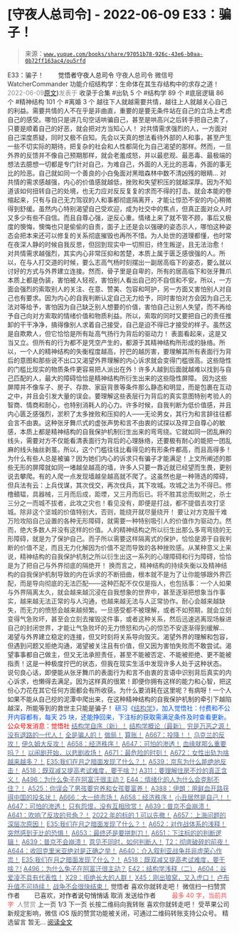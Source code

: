 # [守夜人总司令] - 2022-06-09 E33：骗子！

> 来源：[`www.yuque.com/books/share/97051b78-926c-43e6-b0aa-0b72ff163ac4/ou5rfd`](https://www.yuque.com/books/share/97051b78-926c-43e6-b0aa-0b72ff163ac4/ou5rfd)

<ne-p id="520f42f3293818f927861ebbd5b15da4_p_0" data-lake-id="520f42f3293818f927861ebbd5b15da4_p_0"><ne-text id="u8fca2149" style="color: rgb(51, 51, 51);">E33：骗子！</ne-text></ne-p> <ne-p id="930dfbde50cfceb2bd09a8584a8d1e15" data-lake-id="930dfbde50cfceb2bd09a8584a8d1e15"><ne-text id="u7e39fc0c" ne-fontsize="12" style="color: rgb(255, 255, 255);">原创</ne-text><ne-text id="u0006a87c" ne-fontsize="14">觉悟者</ne-text><ne-text id="uaec5368f" ne-fontsize="14">守夜人总司令</ne-text></ne-p> <ne-p id="a98097d066bf51d8d4833ea9be34314c" data-lake-id="a98097d066bf51d8d4833ea9be34314c"><ne-text id="u2cfad60c" ne-fontsize="14" ne-bold="true" style="color: rgb(51, 51, 51);">守夜人总司令</ne-text></ne-p> <ne-p id="95fcd736a69e0c029d949bb4d369ead5" data-lake-id="95fcd736a69e0c029d949bb4d369ead5"><ne-text id="u4717a4a0" ne-fontsize="14" style="color: rgb(51, 51, 51);">微信号</ne-text><ne-text id="uae31d191" ne-fontsize="14" style="color: rgb(51, 51, 51);">WatcherCommander</ne-text></ne-p> <ne-p id="3f257f2d7473ca1c3452009036e17af9" data-lake-id="3f257f2d7473ca1c3452009036e17af9"><ne-text id="u149748ff" ne-fontsize="14" style="color: rgb(51, 51, 51);">功能介绍</ne-text><ne-text id="ud0d603b6" ne-fontsize="14" style="color: rgb(51, 51, 51);">结构学：生命体在其生存结构中的求存之道！</ne-text></ne-p> <ne-p id="1b7d4f1f9b20188bf707235f1180f15b" data-lake-id="1b7d4f1f9b20188bf707235f1180f15b"><ne-text id="u6f37fb0f" style="color: rgb(140, 140, 140);">2022-06-09</ne-text>[<ne-text id="u0e9f2956" ne-fontsize="14">原文</ne-text>](https://mp.weixin.qq.com/s?__biz=MzAxNDk1NjI2Mw==&mid=2247488553&idx=1&sn=ba4b99a22df3d14abf67238577f074de&chksm=9b8a37a1acfdbeb7c59bea0f583e4e41025d5ead16b600ab6ccfd80859791247048204a2f90d#rd))<ne-text id="u0ac873d8" ne-fontsize="14" style="color: rgb(140, 140, 140);">发表于</ne-text></ne-p> <ne-p id="0aefa419f5616ec2ebac2ce14518dcd1" data-lake-id="0aefa419f5616ec2ebac2ce14518dcd1"><ne-text id="ub766e436" style="color: rgb(51, 51, 51);">收录于合集</ne-text></ne-p> <ne-p id="2bc08958bf73677f0ff50c43c85204ea" data-lake-id="2bc08958bf73677f0ff50c43c85204ea"><ne-text id="ubedbe54f" style="color: rgb(51, 51, 51);">#出轨 5 个</ne-text></ne-p> <ne-p id="9c566268833a8ee6f3948c4412ae68d5" data-lake-id="9c566268833a8ee6f3948c4412ae68d5"><ne-text id="u1265f28b" style="color: rgb(51, 51, 51);">#结构学 89 个</ne-text></ne-p> <ne-p id="7cd6a41dd5e03eb23fa9df73a4c5857d" data-lake-id="7cd6a41dd5e03eb23fa9df73a4c5857d"><ne-text id="uc09c8a8a" style="color: rgb(51, 51, 51);">#底层逻辑 86 个</ne-text></ne-p> <ne-p id="d0d67faf00b2c81af82485af3828d554" data-lake-id="d0d67faf00b2c81af82485af3828d554"><ne-text id="ub08f6076" style="color: rgb(51, 51, 51);">#精神结构 101 个</ne-text></ne-p> <ne-p id="335a2d5f934e92dfa9a89964c36374a7" data-lake-id="335a2d5f934e92dfa9a89964c36374a7"><ne-text id="uef94c847" style="color: rgb(51, 51, 51);">#离婚 3 个</ne-text></ne-p> <ne-p id="900acfe7e1cbb602e79007300181df4b" data-lake-id="900acfe7e1cbb602e79007300181df4b"><ne-text id="udfbb85e1" style="color: rgb(51, 51, 51);">越往下人就越需要共情，越往上人就越关心自己的利益。需要共情的人不在乎是非曲直，重要的是要无条件站在自己的立场上考虑自己的感受。哪怕只是讲几句空话哄骗自己，甚至是哄高兴之后转手把自己卖了，只要是顺着自己的好恶，就会把对方当知心人！</ne-text></ne-p> <ne-p id="33e72e1284a853cb65f216c9ab5effb2" data-lake-id="33e72e1284a853cb65f216c9ab5effb2"><ne-text id="uc283afaf" style="color: rgb(51, 51, 51);">对共情需求强烈的人，一方面对自己深度质疑，同时又极不自知。先会以天真的想法看待外部的人和事，甚至产生一些不切实际的期待，把复杂的社会和人性都简化为自己渴望的那样。然而，一旦外界的反馈并不像自己预期那样，就会老羞成怒，并以最悲观、最恶毒、最极端的想法去臆想一切都是专门针对自己，为难自己，外面的人无比的恶毒，外面的事无比的险恶。自己就如同一个善良的小白兔面对黑暗森林中数不清凶残的眼睛…</ne-text></ne-p> <ne-p id="62420a87557411c3ddd2a3e12c1ed340" data-lake-id="62420a87557411c3ddd2a3e12c1ed340"><ne-text id="u136653b2" style="color: rgb(51, 51, 51);">对共情的需求感越强，内心的价值感就越低，挫败和失望积压的就越深厚。因为不知道该如何扭转自己的处境，也无力应对反反复复的求而不得的打击。就会本能的卷缩起来，只有与自己无力驾驭的人和事都彻底隔离开，才能让惊恐不安的内心稍微得到舒缓。虽然内心特别渴望自己受欢迎，成为社交中的焦点，但真正面对众人时又多少有些不自信。而且自尊心强，逆反心重。情绪上来了就不管不顾，事后又极度的懊悔，懊悔也只是偷偷的自责，面子上还是会以强硬的姿态示人，哪怕这种姿态会把本来还可以修复的关系彻底摧毁也再所不惜。为人处世的道理都懂，也时常在夜深人静的时候自我反思，但回到现实中一切照旧，终生叛逆，且无法治愈！</ne-text></ne-p> <ne-p id="acae6920979e7d65f0366da9062cadda" data-lake-id="acae6920979e7d65f0366da9062cadda"><ne-text id="ua3ccbf69" style="color: rgb(51, 51, 51);">对共情需求越强烈，其实内心非常压抑和苦楚，本质上属于匮乏感很强的人。所以，在与人打交道的时候，要么志高气杨时刻摆出一副居高临下的姿态，要么就以讨好的方式与外界建立连接。然而，骨子里是自卑的，所有的居高临下和张牙舞爪本质上都是伪装，害怕被人轻视，害怕别人看出自己的不自信和不安。所以，一方面会强烈的索取别人的关注、在意、赞美、包容和呵护，另一方面又害怕别人对自己也有要求。因为内心的自我判断认定自己无力给予，同时害怕对方会因为自己无法对等给予，害怕因为自己缺乏别人想要的价值，害怕自己让别人失望，而不再给予自己向对方索取的情绪价值和物质利益。所以，索取的同时又要把自己的责任推卸的干干净净，搞得像别人求着自己接受，自己是迫不得已才接受的样子。虽然这是自欺欺人，但它恰恰是所有趾高气扬行为背后的驱动力！</ne-text></ne-p> <ne-p id="d8395251812091ab8acd3ed9148303e1" data-lake-id="d8395251812091ab8acd3ed9148303e1"><ne-text id="u5ee777f0" style="color: rgb(51, 51, 51);">表面看起来，这是又当又立。但所有的行为都不是凭空产生的，都源于其精神结构所形成的脉络。所以，一个人的精神结构的失衡程度越高，拧巴的越厉害，要理解其所有表面行为背后的意图和那些说不出口又渴望外界理解的内心诉求就会变得门槛很高。这些隐性的门槛比现实的物质条件更容易把人派出在外！许多人越到后面就越难以找到与自己匹配的人，最大的障碍恰恰是精神结构所衍生出来的这些隐性屏障。</ne-text></ne-p> <ne-p id="da40b30c1787b421ac1b4b3872b11ff5" data-lake-id="da40b30c1787b421ac1b4b3872b11ff5"><ne-text id="ucde6f1c7" style="color: rgb(51, 51, 51);">因为这些屏障并不像车子、房子、存款、家庭背景等条件那么静态和明显，而是包裹在互动之中，并且会引发大量的误会。要理解这些表层行为背后的真实意图特别考验人的智商、情商和耐心，也特别消耗人的心力。许多时候，自我判断为低价值感，并且内心匮乏感强烈，淤积了太多挫败和压抑的人——无论男女，其行为和言辞往往都会言不由衷。这种张牙舞爪式的虚张声势和言不由衷的试探以及捍卫自尊心的敏感，本质上都是精神结构的自我保护机制衍生出来的弯弯绕。它就如同一团乱麻的线头，需要对方不仅能看清表面行为背后的心理脉络，还要极有耐心的能把一团乱麻的线头抽丝剥茧。所以，这个门槛往往比看得见的有形条件都高，而且高得多！</ne-text></ne-p> <ne-p id="b3a1fc41308438fcdcea3f9fc64eac9f" data-lake-id="b3a1fc41308438fcdcea3f9fc64eac9f"><ne-text id="ufae6c10c" style="color: rgb(51, 51, 51);">为什么有些人总是被骗？因为她们内心的诉求只有骗子才能满足！上文所阐述的那些无形的屏障就如同一堵越垒越高的墙，许多人只要一靠近就已经望而生畏，更别说去攀爬。有的人爬一点发现墙越垒越高就不爬了。这虽然也是一种筛选的障碍，但兵法有云：上兵伐谋，其次伐交，再次伐兵，其下攻城。</ne-text><ne-text id="ub1e5d829" style="color: rgb(63, 63, 60);">攻城之法为不得已。修橹轒辒，具器械，三月而后成，距堙，又三月而后已。将不胜其忿而蚁附之，杀士三分之一而城不拔者，此攻之灾也！看见没有，即便是打战，都不提倡去攻打坚城。除非这个坚城的价值特别大，否则，能绕开就尽量绕开！</ne-text></ne-p> <ne-p id="5b3fd4e9fbed9fe3db3ac0b0f293cc8f" data-lake-id="5b3fd4e9fbed9fe3db3ac0b0f293cc8f"><ne-text id="u04d2d2ab" style="color: rgb(63, 63, 60);">要让对方克服千难万险攻陷自己设置的各种无形障碍，就需要一种特别吸引人的价值作为驱动力。然而，绝大多数人并没有这样的价值。人的精神结构之所以衍生出那么多弯弯绕的无形障碍，就是为了保护自己。而子所以需要这样隔离式的保护，恰恰是源于自我判断的价值不足，而且无力化解因为价值不足而导致的各种挫败感。从某种意义上来说，精神结构的自我保护机制之所以衍生出这一系列的心理障碍和行为障碍，恰恰是为了把自己与外界彻底的隔绝开！</ne-text></ne-p> <ne-p id="ac4da0c32d7f32d57fb210afa7d8897f" data-lake-id="ac4da0c32d7f32d57fb210afa7d8897f"><ne-text id="udd0ce80a" style="color: rgb(63, 63, 60);">换而言之，精神结构的持续失衡以及精神结构的自我保护机制导致的内在诉求的不断扭曲，根本就不是为了让你能够跟外界匹配，而是导向彻底的无法匹配——这种匹配不仅仅是指人，也包括事：一个人如果与外界隔离太久，就会越来越沉浸在自我想象的世界中，甚至逐渐把想象当作事实，越来越无法正常的与人沟通，也越来越无法与人正常协作。耐心会越来越缺失，而无力的愤怒会越来越频繁。一旦感受都不被理解，或者不如预期，就会立刻变得气急败坏，甚至会立刻去摧毁这件事，或者这种关系，然后迅速逃离现场躲进自己的封闭世界，才能让气急败坏的无力愤怒和内心的惊恐不安逐渐得到缓解…</ne-text></ne-p> <ne-p id="5f9ec2312a27c5be7d917cd00054224b" data-lake-id="5f9ec2312a27c5be7d917cd00054224b"><ne-text id="u957e0ce6" style="color: rgb(51, 51, 51);">渴望与外界建立稳定的连接，但又时刻将关系导向毁灭。渴望外界的理解和包容，但遇到问题又拒绝沟通，渴望被关注且有价值，但又因为害怕失败而不敢尝试。渴望事事都自己做主，但又无法承担责任，甚至不能被否定、不能被拒绝、更不能被指责！这是一种极度拧巴的状态，但我在现实生活中发现许多人处于这种状态。</ne-text></ne-p> <ne-p id="083066f8b5dc733cf122065898afc53b" data-lake-id="083066f8b5dc733cf122065898afc53b"><ne-text id="u2d7e5b7c" style="color: rgb(51, 51, 51);">说句良心话，即便能从张牙舞爪的表面行为和言不由衷的言语中识别背后真实的内心诉求，也懒得去满足。因为这样真的很累！即便你拥有这样的能力和心智，把这份心力花在其它任何方面都会有所收获。为什么要消耗在这里呢？有病呀！一个人如果不能从自己挖的泥潭中爬出来，在这种精神结构的自我保护机制的牵引下越陷越深，所能等到的救世主只能是骗子！</ne-text></ne-p> <ne-p id="b3b4af3eeebcb365332c7854dbbb5813" data-lake-id="b3b4af3eeebcb365332c7854dbbb5813"><ne-text id="u50d8ddb1" ne-bold="true" style="color: rgb(0, 82, 255);">研习《</ne-text>[<ne-text id="u379c1e03" ne-bold="true" style="color: rgb(87, 107, 149);">结构学</ne-text>](https://mp.weixin.qq.com/mp/appmsgalbum?action=getalbum&album_id=1318317199878225920&__biz=MzAxNDk1NjI2Mw==#wechat_redirect)<ne-text id="ud642b55a" ne-bold="true" style="color: rgb(0, 82, 255);">》，加入觉悟社：付费和不公开内容都有，每天 25 块，还能挣回来，下注标的获取需满足条件及时查看更新。</ne-text><ne-text id="u1e1c52a7" ne-bold="true" style="color: rgb(255, 0, 0);">公众号发消息：觉悟社</ne-text></ne-p> <ne-p id="ffb04f74bc7da41e9a4ca84546fcbcd8" data-lake-id="ffb04f74bc7da41e9a4ca84546fcbcd8">[<ne-text id="u87d72f87" ne-bold="true" style="color: rgb(87, 107, 149);">结构学自序（新）！</ne-text>](http://mp.weixin.qq.com/s?__biz=MzIzMDYwOTM0Mg==&mid=2247485283&idx=1&sn=aa2b8554b8e5040f8f959636feaa06a3&chksm=e8b19fb2dfc616a430aa381b8da0815311244e694a69809cd92d0602ac34cfe5f1f419b3745e&scene=21#wechat_redirect)</ne-p> <ne-p id="0d926cfdf502f26ac564cb7c6f045fe6" data-lake-id="0d926cfdf502f26ac564cb7c6f045fe6">[<ne-text id="uda0681d6" style="color: rgb(87, 107, 149);">结构学概论（最新）</ne-text>](http://mp.weixin.qq.com/s?__biz=MzAxNDk1NjI2Mw==&mid=2247485167&idx=1&sn=d5e962eff4a8e9770c83bc87d19d07f3&chksm=9b8a2567acfdac7154f7a62996dca874e5d186b44f3d120dcb633760318788c42d304e325313&scene=21#wechat_redirect)</ne-p> <ne-p id="cc408d3dc7f996f55fe5cf9e2ae0d8ab" data-lake-id="cc408d3dc7f996f55fe5cf9e2ae0d8ab">[<ne-text id="u560a8241" style="color: rgb(87, 107, 149);">穷是万恶之源！</ne-text>](http://mp.weixin.qq.com/s?__biz=MzAxNDk1NjI2Mw==&mid=2247483823&idx=1&sn=e54ebe9891b302dc0bf1815c76ccf8b7&chksm=9b8a2227acfdab31a05e273addd9159d4b8263d58d3c58bf214841c8189157519719c3427306&scene=21#wechat_redirect)</ne-p> <ne-p id="c970b81c49025c478792b1156153c90e" data-lake-id="c970b81c49025c478792b1156153c90e">[<ne-text id="ube839032" style="color: rgb(87, 107, 149);">没有退路的一代人！</ne-text>](http://mp.weixin.qq.com/s?__biz=MzAxNDk1NjI2Mw==&mid=2247486533&idx=1&sn=a0d5cce0656aad467148e0642eb85a00&chksm=9b8a2fcdacfda6db79857186e953a089baf1fb678b2b071cf101c5a26e7fb9768474c94243ca&scene=21#wechat_redirect)</ne-p> <ne-p id="0a51b4cedc2477cdd3fa8086bfd8454e" data-lake-id="0a51b4cedc2477cdd3fa8086bfd8454e">[<ne-text id="u69cc2268" style="color: rgb(87, 107, 149);">全是骗人的！</ne-text>](http://mp.weixin.qq.com/s?__biz=MzAxNDk1NjI2Mw==&mid=2247488130&idx=1&sn=5fe267832478f7d2cb6b09a120555e5b&chksm=9b8a310aacfdb81c8fc93b00e05cfdaa2da89f21513f198ae2233f007a4f9e7747c86595239c&scene=21#wechat_redirect)</ne-p> <ne-p id="c06d7bc627d75580a16d5023eee0f958" data-lake-id="c06d7bc627d75580a16d5023eee0f958">[<ne-text id="u49144f68" ne-bold="true" style="color: rgb(87, 107, 149);">做局！</ne-text>](http://mp.weixin.qq.com/s?__biz=MzAxNDk1NjI2Mw==&mid=2247488230&idx=1&sn=86e717386c0aa06a0a4bbf4f9ec117aa&chksm=9b8a316eacfdb878aae8ed4ea6817620cc3ac62d7815fdfd85606464c3f2d79fcf2ce72dec77&scene=21#wechat_redirect)</ne-p> <ne-p id="82e7fc2ffc854fc779a879fdb80e785d" data-lake-id="82e7fc2ffc854fc779a879fdb80e785d">[<ne-text id="ua872ec0f" ne-bold="true" style="color: rgb(87, 107, 149);">算账！</ne-text>](http://mp.weixin.qq.com/s?__biz=MzAxNDk1NjI2Mw==&mid=2247488259&idx=1&sn=2b72f3c0199cdacaa8e48eb9ad30f809&chksm=9b8a308bacfdb99d72ebcd3aaf0015c889b88f4598b093719ee8765aa8be3b3caaad95a445ae&scene=21#wechat_redirect)</ne-p> <ne-p id="af323f23b51225757877c357c3551442" data-lake-id="af323f23b51225757877c357c3551442">[<ne-text id="ud6fb1bad" ne-bold="true" style="color: rgb(87, 107, 149);">A667：投降！！</ne-text>](http://mp.weixin.qq.com/s?__biz=MzIzMDYwOTM0Mg==&mid=2247487227&idx=1&sn=3567bf6c0c6612ccf84993824f8cc40f&chksm=e8b1962adfc61f3cff8d335a562ea28615e58579d460d2f65148f46a6311ad5257411d96f655&scene=21#wechat_redirect)</ne-p> <ne-p id="1db0b6ebdbd96ac0f784bbcc22d3cb5c" data-lake-id="1db0b6ebdbd96ac0f784bbcc22d3cb5c">[<ne-text id="u8a32a151" ne-bold="true" style="color: rgb(87, 107, 149);">乌克兰的反攻！</ne-text>](http://mp.weixin.qq.com/s?__biz=MzIzMDYwOTM0Mg==&mid=2247487192&idx=1&sn=02b41bfa6bcfa8c503bac90158886b86&chksm=e8b19609dfc61f1fdb5a8fa6032a0013cd18ff59bdaf308e99096f08813d3b24cc6f361dac6d&scene=21#wechat_redirect)</ne-p> <ne-p id="4de6e014dac724f5f5aaa695560b92ff" data-lake-id="4de6e014dac724f5f5aaa695560b92ff">[<ne-text id="u66e3c88a" ne-bold="true" style="color: rgb(87, 107, 149);">伊久姆大反攻！</ne-text>](http://mp.weixin.qq.com/s?__biz=MzIzMDYwOTM0Mg==&mid=2247487223&idx=1&sn=ab3169d841cb6e53507fb5ede0eca8bc&chksm=e8b19626dfc61f306c1786e5cd2a2898cc68c6809f9a8a6b0b16a5891a233ac2653038772039&scene=21#wechat_redirect)</ne-p> <ne-p id="5b07597696a82b7daae92076aafc8513" data-lake-id="5b07597696a82b7daae92076aafc8513">[<ne-text id="u9606e632" ne-bold="true" style="color: rgb(87, 107, 149);">A658：经济秩序！</ne-text>](http://mp.weixin.qq.com/s?__biz=MzIzMDYwOTM0Mg==&mid=2247487179&idx=1&sn=12ad76a2b6a86d4dc52eb515f2b00500&chksm=e8b1961adfc61f0c30f16b60b87e2fcd3142b4a788c2ae81604f02182574c50b54c1d9e2974d&scene=21#wechat_redirect)</ne-p> <ne-p id="ac57484eaff54cde6ea493df889fa378" data-lake-id="ac57484eaff54cde6ea493df889fa378">[<ne-text id="u1cf8e865" style="color: rgb(87, 107, 149);">A647：可怕的渗透！</ne-text>](http://mp.weixin.qq.com/s?__biz=MzAxNDk1NjI2Mw==&mid=2247488112&idx=1&sn=d2cdb1bbea5f7a7248e4ba132c2ad922&chksm=9b8a31f8acfdb8ee225327ff157e56571bbf63b8958ad6c47d7da000b5da90fa01379222c8e1&scene=21#wechat_redirect)</ne-p> <ne-p id="e0ac0e4bb61ee41888cac1fba299fb91" data-lake-id="e0ac0e4bb61ee41888cac1fba299fb91">[<ne-text id="ua045c836" style="color: rgb(87, 107, 149);">血缘就那么重要吗？！</ne-text>](http://mp.weixin.qq.com/s?__biz=MzAxNDk1NjI2Mw==&mid=2247488548&idx=1&sn=aaa5eb7bbaa1b328c76f62c5a9a0b833&chksm=9b8a37acacfdbeba421806cc507917ab6ca542cbfd4356e957410f3467f06285160882ce13dc&scene=21#wechat_redirect)</ne-p> <ne-p id="1f397702d8d3ec929dcc1d04dc7424b3" data-lake-id="1f397702d8d3ec929dcc1d04dc7424b3">[<ne-text id="u5a5e6cda" style="color: rgb(87, 107, 149);">以闹剧开始，以悲剧收场！</ne-text>](http://mp.weixin.qq.com/s?__biz=MzIzMDYwOTM0Mg==&mid=2247487295&idx=1&sn=d35d311a255576b3bedc0861b621c997&chksm=e8b197eedfc61ef89b5cf6f378510a073577dfc17fe27397056577e2514cf0b922b82691428f&scene=21#wechat_redirect)</ne-p> <ne-p id="ad7eabb1ec4d988501079de44bd5a104" data-lake-id="ad7eabb1ec4d988501079de44bd5a104">[<ne-text id="ufbafc282" style="color: rgb(87, 107, 149);">A671：最危险的时刻！</ne-text>](http://mp.weixin.qq.com/s?__biz=MzIzMDYwOTM0Mg==&mid=2247487288&idx=1&sn=4d3a232ff38bc59b89fb1662ecca965e&chksm=e8b197e9dfc61effe8eb1223f316d41f59a26212c0d84472af505224ce32edda96c15a4aa4f1&scene=21#wechat_redirect)</ne-p> <ne-p id="5d22ee1e0cd55b9e4f6ccc7ea4abcaec" data-lake-id="5d22ee1e0cd55b9e4f6ccc7ea4abcaec">[<ne-text id="uf75ba989" style="color: rgb(87, 107, 149);">A672：女性出轨为啥越来越多？！</ne-text>](http://mp.weixin.qq.com/s?__biz=MzAxNDk1NjI2Mw==&mid=2247488539&idx=1&sn=9c774d66a49b281ced7907e619cddab7&chksm=9b8a3793acfdbe855d956b21b145badfc8f14310c55f620fd8b96d0d2324186232465393ee47&scene=21#wechat_redirect)</ne-p> <ne-p id="5a4cf8d1c8695cf365540dbcab582124" data-lake-id="5a4cf8d1c8695cf365540dbcab582124">[<ne-text id="ufb66de46" ne-bold="true" style="color: rgb(87, 107, 149);">E35:我们在月之暗面发现了什么？！</ne-text>](http://mp.weixin.qq.com/s?__biz=MzIzMDYwOTM0Mg==&mid=2247486632&idx=1&sn=170aeff87eb36dce354c8b2437f4b27f&chksm=e8b19479dfc61d6f08e6492954a528f20387fe2fa925747cf2b504d2bc69084f24495e972e41&scene=21#wechat_redirect)</ne-p> <ne-p id="ecc9a1f29ecbf25b2092c613c031866e" data-lake-id="ecc9a1f29ecbf25b2092c613c031866e">[<ne-text id="uff10f310" style="color: rgb(87, 107, 149);">A539：京东为什么能绝地反击！</ne-text>](http://mp.weixin.qq.com/s?__biz=MzIzMDYwOTM0Mg==&mid=2247486752&idx=1&sn=3a967e3288db5b7d924e36914086e534&chksm=e8b195f1dfc61ce7c971386eb678d7da286167d0f52fdd51989049844b0a550cc58e00552d2e&scene=21#wechat_redirect)</ne-p> <ne-p id="d3aa9cdabf09e3c7930494ef3e0674d7" data-lake-id="d3aa9cdabf09e3c7930494ef3e0674d7">[<ne-text id="uc1040aeb" ne-bold="true" style="color: rgb(87, 107, 149);">A518：既双减又提高考试难度，要干啥？!</ne-text>](http://mp.weixin.qq.com/s?__biz=MzIzMDYwOTM0Mg==&mid=2247486528&idx=1&sn=837ef39e3c0b47ac84d5096690555ae7&chksm=e8b19491dfc61d87292daf575c1e7c95b3f0543f313b65c7ad4ab369603833704304ec7451d7&scene=21#wechat_redirect)</ne-p> <ne-p id="8279edfcee54ca890b9904120bdf185e" data-lake-id="8279edfcee54ca890b9904120bdf185e">[<ne-text id="uc66f1259" style="color: rgb(87, 107, 149);">A311：要理解住房不炒的真正含义！</ne-text>](http://mp.weixin.qq.com/s?__biz=MzIzMDYwOTM0Mg==&mid=2247484959&idx=1&sn=090583ec50bfd9febec1de463c2672f6&chksm=e8b19ecedfc617d8629080f6745c8de013cfe875de26eef6767b2d5c10782650223ed15f807b&scene=21#wechat_redirect)</ne-p> <ne-p id="a391e3aa75edf5262a242ba898118cb5" data-lake-id="a391e3aa75edf5262a242ba898118cb5">[<ne-text id="u6ca292d3" style="color: rgb(87, 107, 149);">A496：为什么兔子在阿富汗很主动？</ne-text>](http://mp.weixin.qq.com/s?__biz=MzIzMDYwOTM0Mg==&mid=2247486278&idx=1&sn=40d09857088bebd3c70bec1c7a500f06&chksm=e8b19397dfc61a810125242c8e395330f934390eb50bd54053ecd3f31ddc91de4e429c0f693a&scene=21#wechat_redirect)</ne-p> <ne-p id="d3c7bb8cc94cc1fecd2738727087d3fb" data-lake-id="d3c7bb8cc94cc1fecd2738727087d3fb">[<ne-text id="ubb58e97a" style="color: rgb(87, 107, 149);">E44：情绪化的人为什么会克制不住？！</ne-text>](http://mp.weixin.qq.com/s?__biz=MzIzMDYwOTM0Mg==&mid=2247487062&idx=1&sn=c1af22f2f5d1e79f7245b826bfaf1f30&chksm=e8b19687dfc61f91468cf22b77c0e221d45054df37b2b602c331eb328b5d46802c69e0d87722&scene=21#wechat_redirect)</ne-p> <ne-p id="321a16d07f3fe08d19839577cd17cea9" data-lake-id="321a16d07f3fe08d19839577cd17cea9">[<ne-text id="u832f8bd9" style="color: rgb(87, 107, 149);">A525：你误会了男孩要穷养和女孩要富养！</ne-text>](http://mp.weixin.qq.com/s?__biz=MzIzMDYwOTM0Mg==&mid=2247486714&idx=1&sn=693d4c55ab2f0ecdebf06c4807848908&chksm=e8b1942bdfc61d3d1d76c11adb860b1b02f1ab58e48ba3349677a44a563764e09d7eb35f930d&scene=21#wechat_redirect)</ne-p> <ne-p id="7572a788c802903e6bd274a2c71e6104" data-lake-id="7572a788c802903e6bd274a2c71e6104">[<ne-text id="u900e5475" style="color: rgb(87, 107, 149);">A388：伊朗：用鲜血开路获得中国的投名状！</ne-text>](http://mp.weixin.qq.com/s?__biz=MzIzMDYwOTM0Mg==&mid=2247485591&idx=1&sn=a8443453e3caf1f201006eeec8e6e539&chksm=e8b19046dfc61950e63e29bb93049ce90b3228913e9ecee99a2f01b8fdda7cd8966a054241a9&scene=21#wechat_redirect)</ne-p> <ne-p id="a378086bf39fc2e8b76b90fd1f7b6c92" data-lake-id="a378086bf39fc2e8b76b90fd1f7b6c92">[<ne-text id="u704d14f0" style="color: rgb(87, 107, 149);">A666：大一统市场！</ne-text>](http://mp.weixin.qq.com/s?__biz=MzIzMDYwOTM0Mg==&mid=2247487245&idx=1&sn=f82b8a48375f5a816678a056d1ca0aae&chksm=e8b197dcdfc61eca787ba08a03a27d2e0a2e58c1c8564fe0548d2a1ff46509f8f377893e2728&scene=21#wechat_redirect)</ne-p> <ne-p id="9de947c9d68c3fb47a16249cd468865e" data-lake-id="9de947c9d68c3fb47a16249cd468865e">[<ne-text id="u0c0b1b72" ne-bold="true" style="color: rgb(87, 107, 149);">A658：经济秩序！</ne-text>](http://mp.weixin.qq.com/s?__biz=MzIzMDYwOTM0Mg==&mid=2247487179&idx=1&sn=12ad76a2b6a86d4dc52eb515f2b00500&chksm=e8b1961adfc61f0c30f16b60b87e2fcd3142b4a788c2ae81604f02182574c50b54c1d9e2974d&scene=21#wechat_redirect)</ne-p> <ne-p id="6b463f357d5a862550304ce1a6330a32" data-lake-id="6b463f357d5a862550304ce1a6330a32">[<ne-text id="ue6ba5f69" style="color: rgb(87, 107, 149);">小丑居然是自己！！</ne-text>](http://mp.weixin.qq.com/s?__biz=MzAxNDk1NjI2Mw==&mid=2247488135&idx=1&sn=55e611eea7203a0b5db03bf97ef6fb53&chksm=9b8a310facfdb8195803cc833b8defe1a107a60b9014e10d7b91f809a2d7781c820ae84f9e9a&scene=21#wechat_redirect)</ne-p> <ne-p id="73b8cd5f41796a9fb2081c9854495d84" data-lake-id="73b8cd5f41796a9fb2081c9854495d84">[<ne-text id="u789ab007" style="color: rgb(87, 107, 149);">A647：可怕的渗透！</ne-text>](http://mp.weixin.qq.com/s?__biz=MzAxNDk1NjI2Mw==&mid=2247488112&idx=1&sn=d2cdb1bbea5f7a7248e4ba132c2ad922&chksm=9b8a31f8acfdb8ee225327ff157e56571bbf63b8958ad6c47d7da000b5da90fa01379222c8e1&scene=21#wechat_redirect)</ne-p> <ne-p id="01bd93abbd7e4f5b8cd54f9ddb50daa3" data-lake-id="01bd93abbd7e4f5b8cd54f9ddb50daa3">[<ne-text id="u60d1fca0" style="color: rgb(87, 107, 149);">只有怨恨，没有互相欣赏！</ne-text>](http://mp.weixin.qq.com/s?__biz=MzAxNDk1NjI2Mw==&mid=2247488211&idx=1&sn=73ad89d15a2aaee80830cc5c69de6c58&chksm=9b8a315bacfdb84d0bfeb48b3a272efbc5bd4a109ba8c183dbbc75aa85e0a62dec457694d9eb&scene=21#wechat_redirect)</ne-p> <ne-p id="043b79c646e9bd1d27a6d2b83105b403" data-lake-id="043b79c646e9bd1d27a6d2b83105b403">[<ne-text id="uf4bb8369" ne-bold="true" style="color: rgb(87, 107, 149);">A639：普京不会崩溃！</ne-text>](http://mp.weixin.qq.com/s?__biz=MzAxNDk1NjI2Mw==&mid=2247488084&idx=1&sn=7c8d1370795dc6496c224b27c0137762&chksm=9b8a31dcacfdb8ca47772d583074c0ce9e16f2a9a2d3a27359cb26cb851d21da814506f6a3df&scene=21#wechat_redirect)</ne-p> <ne-p id="fb49eb2a8a044d16e4013ddee1fe6161" data-lake-id="fb49eb2a8a044d16e4013ddee1fe6161">[<ne-text id="uc1248823" ne-bold="true" style="color: rgb(87, 107, 149);">A641：吹响了反攻的号角？！</ne-text>](http://mp.weixin.qq.com/s?__biz=MzAxNDk1NjI2Mw==&mid=2247488089&idx=1&sn=c532b7b5b38bb03828c600669804f8cc&chksm=9b8a31d1acfdb8c77d656a7aaf9d77c03603864118e10553cfdfde1061229392a21ea728b8b0&scene=21#wechat_redirect)</ne-p> <ne-p id="929d3f32c5cf85bf6fb509e54a7545c2" data-lake-id="929d3f32c5cf85bf6fb509e54a7545c2">[<ne-text id="u55c800e0" style="color: rgb(87, 107, 149);">2022 年的标的 1 可以先撤！</ne-text>](http://mp.weixin.qq.com/s?__biz=MzAxNDk1NjI2Mw==&mid=2247488307&idx=1&sn=53e8829e2dee94d286e18bd6ee007c50&chksm=9b8a30bbacfdb9ada1b207e0e256b291b5e39bda02967f32247cac4ff11654ed8f85721d3b6a&scene=21#wechat_redirect)</ne-p> <ne-p id="7ceef9e5e578671879cba7dc0d1ff6e6" data-lake-id="7ceef9e5e578671879cba7dc0d1ff6e6">[<ne-text id="ua202cc4a" style="color: rgb(87, 107, 149);">A657：上海问题的深层次原因！</ne-text>](http://mp.weixin.qq.com/s?__biz=MzAxNDk1NjI2Mw==&mid=2247488340&idx=1&sn=bb9bfe020176a436e7cad11092756510&chksm=9b8a30dcacfdb9ca404fcb8fa4a5d9f0c13d42875763a9f8ccc28b3c8d9f3fa0868c968026c4&scene=21#wechat_redirect)</ne-p> <ne-p id="31a58be749f2925e6b7769841360c11e" data-lake-id="31a58be749f2925e6b7769841360c11e">[<ne-text id="u428d2233" ne-bold="true" style="color: rgb(87, 107, 149);">E35:我们在月之暗面发现了什么？！</ne-text>](http://mp.weixin.qq.com/s?__biz=MzIzMDYwOTM0Mg==&mid=2247486632&idx=1&sn=170aeff87eb36dce354c8b2437f4b27f&chksm=e8b19479dfc61d6f08e6492954a528f20387fe2fa925747cf2b504d2bc69084f24495e972e41&scene=21#wechat_redirect)</ne-p> <ne-p id="d55b2dde60b84abffd83b72f3fb84a36" data-lake-id="d55b2dde60b84abffd83b72f3fb84a36">[<ne-text id="u99e265f0" style="color: rgb(87, 107, 149);">A652：对作战体系的浅释！</ne-text>](http://mp.weixin.qq.com/s?__biz=MzAxNDk1NjI2Mw==&mid=2247488275&idx=1&sn=9e3ef60d6200664ea8d0eb547ba86709&chksm=9b8a309bacfdb98d5443735b057b83eae59864631e24f285972c496290ca378b2bbf5f6ab94f&scene=21#wechat_redirect)</ne-p> <ne-p id="d4042debc5dc05ae7224204b16b6bacd" data-lake-id="d4042debc5dc05ae7224204b16b6bacd">[<ne-text id="u2e310e48" style="color: rgb(87, 107, 149);">突然感到无比的恐惧！</ne-text>](http://mp.weixin.qq.com/s?__biz=MzAxNDk1NjI2Mw==&mid=2247488317&idx=1&sn=d702e629c4c60c02610df2bc5ca43f72&chksm=9b8a30b5acfdb9a3c17a37b060013361b6f4de3e53e66b2942efd9b00d32692ab63859e68dcd&scene=21#wechat_redirect)</ne-p> <ne-p id="d46e1342c4311507aeecc1889991d86e" data-lake-id="d46e1342c4311507aeecc1889991d86e">[<ne-text id="u6dbffef1" style="color: rgb(87, 107, 149);">A653：最终还是要拼刺刀！</ne-text>](http://mp.weixin.qq.com/s?__biz=MzAxNDk1NjI2Mw==&mid=2247488287&idx=1&sn=a06675f122e711c5d227a76bf61b4c2a&chksm=9b8a3097acfdb98177c380ec03bf9c0225bbc33bc6846dd2840cc3ac1f93b279ffe6f61c90c7&scene=21#wechat_redirect)</ne-p> <ne-p id="cd76807be24a6457d68c2107878825c4" data-lake-id="cd76807be24a6457d68c2107878825c4">[<ne-text id="u7f917b5d" style="color: rgb(87, 107, 149);">A651：下注标的的判断逻辑！</ne-text>](http://mp.weixin.qq.com/s?__biz=MzAxNDk1NjI2Mw==&mid=2247488267&idx=1&sn=575aa2951897037ac2b4438cfca0e6ac&chksm=9b8a3083acfdb9953506ee664bf136a7509dadff35769dd996f3f34a992e1eff0d49e186e3cb&scene=21#wechat_redirect)</ne-p> <ne-p id="dbe451b566f17efa493a91b9171f1c05" data-lake-id="dbe451b566f17efa493a91b9171f1c05">[<ne-text id="uc9313415" style="color: rgb(87, 107, 149);">A639：普京不会崩溃！</ne-text>](http://mp.weixin.qq.com/s?__biz=MzAxNDk1NjI2Mw==&mid=2247488084&idx=1&sn=7c8d1370795dc6496c224b27c0137762&chksm=9b8a31dcacfdb8ca47772d583074c0ce9e16f2a9a2d3a27359cb26cb851d21da814506f6a3df&scene=21#wechat_redirect)</ne-p> <ne-p id="aa9b0b69c30092fe501ea1c04bf68c1a" data-lake-id="aa9b0b69c30092fe501ea1c04bf68c1a">[<ne-text id="u634f09df" style="color: rgb(87, 107, 149);">意见不同时，如何判断人！</ne-text>](http://mp.weixin.qq.com/s?__biz=MzAxNDk1NjI2Mw==&mid=2247488223&idx=1&sn=4860be32308a7b853142c8d799d2b678&chksm=9b8a3157acfdb841242ae974e7ea0dc1582191bb60e7ad12f98c37506e7ddcd62410d67707fc&scene=21#wechat_redirect)</ne-p> <ne-p id="665ef7731e06de9b4e2c2686537ef3cc" data-lake-id="665ef7731e06de9b4e2c2686537ef3cc">[<ne-text id="u43aa3299" style="color: rgb(87, 107, 149);">T2：彻底破碎的前夜！</ne-text>](http://mp.weixin.qq.com/s?__biz=MzAxNDk1NjI2Mw==&mid=2247488278&idx=1&sn=c42101c9a0c0511fef22322ddbdab45c&chksm=9b8a309eacfdb98893b2ce26720b8293337822bddcfdd3ee7972f7b10c09f6627341477879f2&scene=21#wechat_redirect)</ne-p> <ne-p id="b087e8bb30ed04b3bbfd0ef5c8d44198" data-lake-id="b087e8bb30ed04b3bbfd0ef5c8d44198">[<ne-text id="u8d408e67" ne-bold="true" style="color: rgb(87, 107, 149);">A644：收回克里米亚绝对是正确之举！</ne-text>](http://mp.weixin.qq.com/s?__biz=MzIzMDYwOTM0Mg==&mid=2247487112&idx=1&sn=c116d6a79085ad9fe413f42170eca23a&chksm=e8b19659dfc61f4fdb34ac71a7efb0994e7e3c07f7e8b75f34c646b05293f27d2e21423efc1a&scene=21#wechat_redirect)</ne-p> <ne-p id="028c9369111d6605c9da4055e810d177" data-lake-id="028c9369111d6605c9da4055e810d177">[<ne-text id="ubcd81ce5" ne-bold="true" style="color: rgb(87, 107, 149);">A640：介入叙利亚战争并非虚荣心作祟！</ne-text>](http://mp.weixin.qq.com/s?__biz=MzAxNDk1NjI2Mw==&mid=2247488081&idx=1&sn=adfaf12849fa59e47f412105d2170c75&chksm=9b8a31d9acfdb8cfb8b78731ecb12a5d70c3b6997675397a2f95ba7bf63638aca4ee74acf789&scene=21#wechat_redirect)</ne-p> <ne-p id="e9c92378155fef8d7e6fb60edba5a2b7" data-lake-id="e9c92378155fef8d7e6fb60edba5a2b7">[<ne-text id="uebfe02aa" ne-bold="true" style="color: rgb(87, 107, 149);">E35:我们在月之暗面发现了什么？！</ne-text>](http://mp.weixin.qq.com/s?__biz=MzIzMDYwOTM0Mg==&mid=2247486632&idx=1&sn=170aeff87eb36dce354c8b2437f4b27f&chksm=e8b19479dfc61d6f08e6492954a528f20387fe2fa925747cf2b504d2bc69084f24495e972e41&scene=21#wechat_redirect)</ne-p> <ne-p id="272298d28ee1b69c4556595a7fc0fb3e" data-lake-id="272298d28ee1b69c4556595a7fc0fb3e">[<ne-text id="ue43d83b0" ne-bold="true" style="color: rgb(87, 107, 149);">A518：既双减又提高考试难度，要干啥？!</ne-text>](http://mp.weixin.qq.com/s?__biz=MzIzMDYwOTM0Mg==&mid=2247486528&idx=1&sn=837ef39e3c0b47ac84d5096690555ae7&chksm=e8b19491dfc61d87292daf575c1e7c95b3f0543f313b65c7ad4ab369603833704304ec7451d7&scene=21#wechat_redirect)</ne-p> <ne-p id="a1e277cb5688b0f7e5e0e6017e23f3c0" data-lake-id="a1e277cb5688b0f7e5e0e6017e23f3c0">[<ne-text id="u6befc5f2" style="color: rgb(87, 107, 149);">A496：为什么兔子在阿富汗很主动？</ne-text>](http://mp.weixin.qq.com/s?__biz=MzIzMDYwOTM0Mg==&mid=2247486278&idx=1&sn=40d09857088bebd3c70bec1c7a500f06&chksm=e8b19397dfc61a810125242c8e395330f934390eb50bd54053ecd3f31ddc91de4e429c0f693a&scene=21#wechat_redirect)</ne-p> <ne-p id="c38fa3bf2c6af3db235f6e3cd23562a4" data-lake-id="c38fa3bf2c6af3db235f6e3cd23562a4">[<ne-text id="ue4786846" style="color: rgb(87, 107, 149);">E42：结构学浅释（二）</ne-text>](http://mp.weixin.qq.com/s?__biz=MzAxNDk1NjI2Mw==&mid=2247487869&idx=1&sn=b6f942cf2c9969953971beb5a43a8183&chksm=9b8a32f5acfdbbe33ddd8df1f2b8f73b05522b604676c4ab01f411657e37e8c7226602ce3ad9&scene=21#wechat_redirect)</ne-p> <ne-p id="f1c4846fbc5e1a6dc5b2bd2b2d9a3e86" data-lake-id="f1c4846fbc5e1a6dc5b2bd2b2d9a3e86">[<ne-text id="u6637feb6" style="color: rgb(87, 107, 149);">A604：谷爱凌不具有代表性！</ne-text>](http://mp.weixin.qq.com/s?__biz=MzAxNDk1NjI2Mw==&mid=2247487885&idx=1&sn=fa1590be4f0f8be38dd4d8eb877b638d&chksm=9b8a3205acfdbb13039310f86f6e6fce5520a7827afc4e63b4eb6ca7f89ace1950488fa2f17e&scene=21#wechat_redirect)</ne-p> <ne-p id="e0c40e3fb5fc37faccba1bb69758a2a9" data-lake-id="e0c40e3fb5fc37faccba1bb69758a2a9">[<ne-text id="uce3e8211" style="color: rgb(87, 107, 149);">X29：拒绝长大的人群！</ne-text>](http://mp.weixin.qq.com/s?__biz=MzAxNDk1NjI2Mw==&mid=2247487734&idx=1&sn=406322eea52d5ed24ebaf979fdf714c1&chksm=9b8a337eacfdba688c7e6a511a417ec4d9a03b13d1bdb5c91e6ef37e9a7b747460354e0b0e8e&scene=21#wechat_redirect)</ne-p> <ne-p id="800b05d4c384a9db733e81d240f211c6" data-lake-id="800b05d4c384a9db733e81d240f211c6">[<ne-text id="u7419c598" style="color: rgb(87, 107, 149);">X45：刚出狼窝，又入虎口！</ne-text>](http://mp.weixin.qq.com/s?__biz=MzIzMDYwOTM0Mg==&mid=2247486954&idx=1&sn=64057c0c18082933600be972c2031139&chksm=e8b1953bdfc61c2df1b3c17fe8416e975e6f3a2bece068540adc6de643aa8e670b0393ba5c1d&scene=21#wechat_redirect)</ne-p> <ne-p id="32d13187dd514267b67ee88f5acf334f" data-lake-id="32d13187dd514267b67ee88f5acf334f">[<ne-text id="u9270aa46" style="color: rgb(87, 107, 149);">卢布升值不可持续！</ne-text>](https://mp.weixin.qq.com/s?__biz=MzAxNDk1NjI2Mw==&mid=2247488186&idx=1&sn=bbaac79bae71799e8140c217bbb9a108&scene=21#wechat_redirect)</ne-p> <ne-p id="7d3ad1a35edfc1c3ef0c0db45e037802" data-lake-id="7d3ad1a35edfc1c3ef0c0db45e037802">[<ne-text id="u75bf9677" style="color: rgb(87, 107, 149);">战争不会很快结束！</ne-text>](https://mp.weixin.qq.com/s?__biz=MzAxNDk1NjI2Mw==&mid=2247488182&idx=1&sn=3d07cd83b71988dd378865d6e40adbec&scene=21#wechat_redirect)</ne-p> <ne-p id="fa1f0cb5aefd17cc0172dca49702c50d" data-lake-id="fa1f0cb5aefd17cc0172dca49702c50d"><ne-text id="ua871e84b" style="color: rgb(51, 51, 51);">觉悟者</ne-text></ne-p> <ne-p id="5eec94f538ad4c6095be0e72aace92ad" data-lake-id="5eec94f538ad4c6095be0e72aace92ad"><ne-text id="u8be8787a" style="color: rgb(51, 51, 51);">喜欢你就转走吧！</ne-text></ne-p> <ne-p id="01c64e7f72622f26cc722dcc9b3de061" data-lake-id="01c64e7f72622f26cc722dcc9b3de061"><ne-text id="uf3512db2" ne-bold="true" style="color: rgb(51, 51, 51);">微信扫一扫赞赏作者</ne-text><ne-text id="u8cf6273a" ne-bold="true" style="color: rgb(255, 255, 255);">赞赏</ne-text></ne-p> <ne-p id="c51452e8b68b582c9a23b442710e76d0" data-lake-id="c51452e8b68b582c9a23b442710e76d0"><ne-text id="ud73c0b6e" style="color: rgb(51, 51, 51);">已喜欢，</ne-text><ne-text id="u3575cd78">对作者说句悄悄话</ne-text></ne-p> <ne-p id="2241772363639b6639af735dee4e004f" data-lake-id="2241772363639b6639af735dee4e004f"><ne-text id="u6114a836" style="color: rgb(51, 51, 51);">取消</ne-text></ne-p> <ne-p id="5548b231bb52e2a0b5d614282ecd65dd" data-lake-id="5548b231bb52e2a0b5d614282ecd65dd"><ne-text id="u1344bd0b" ne-fontsize="14" ne-bold="true" style="color: rgb(51, 51, 51);">发送给作者</ne-text></ne-p> <ne-p id="d4501b75c6b8e61d805f5b344bd9adb0" data-lake-id="d4501b75c6b8e61d805f5b344bd9adb0"><ne-text id="u47911bb3" ne-bold="true" style="color: rgb(255, 255, 255);">发送</ne-text></ne-p> <ne-p id="ce35f38e960440f109b90f551bf8995c" data-lake-id="ce35f38e960440f109b90f551bf8995c"><ne-text id="u934ea3c1" ne-fontsize="13" style="color: rgb(250, 81, 81);">最多 40 字，当前共字</ne-text></ne-p> <ne-p id="e63a9526a8eb2dad79dafa77f7d5da49" data-lake-id="e63a9526a8eb2dad79dafa77f7d5da49"><ne-text id="ud7e90e22" style="color: rgb(136, 136, 136);"> 人赞赏</ne-text></ne-p> <ne-p id="d0b5c323b0c1c46d5e65b229b7f895d7" data-lake-id="d0b5c323b0c1c46d5e65b229b7f895d7"><ne-text id="ud3c5da07" style="color: rgb(51, 51, 51);">上一页</ne-text> <ne-text id="u6bb14bc9">1</ne-text><ne-text id="u7d0674ca" style="color: rgb(51, 51, 51);">/3 下一页</ne-text></ne-p> <ne-p id="8e43421ce662565d8110e36c2d0309e5" data-lake-id="8e43421ce662565d8110e36c2d0309e5"><ne-text id="u6b183724" style="color: rgb(51, 51, 51);">长按二维码向我转账</ne-text></ne-p> <ne-p id="ad17895846bc3c82cb930496ecf5b3ea" data-lake-id="ad17895846bc3c82cb930496ecf5b3ea"><ne-text id="u68de070a" style="color: rgb(51, 51, 51);">喜欢你就转走吧！</ne-text></ne-p> <ne-p id="43c91bab2bc31f3e7abefc506dc93333" data-lake-id="43c91bab2bc31f3e7abefc506dc93333"><ne-text id="u8aebfa38" style="color: rgb(51, 51, 51);">受苹果公司新规定影响，微信 iOS 版的赞赏功能被关闭，可通过二维码转账支持公众号。</ne-text></ne-p> <ne-h3 id="5EMAM" data-lake-id="5EMAM"><ne-heading-ext><ne-heading-anchor></ne-heading-anchor><ne-heading-fold></ne-heading-fold></ne-heading-ext><ne-heading-content><ne-text id="u341e5971" ne-fontsize="16" style="color: rgb(51, 51, 51);">精选留言</ne-text></ne-heading-content></ne-h3> <ne-p id="7d016c0b6c0beee635f912d2d4eb387c" data-lake-id="7d016c0b6c0beee635f912d2d4eb387c"><ne-text id="ub3e4973e" style="color: rgb(51, 51, 51);">暂无...</ne-text></ne-p> <ne-p id="71266e518dc8d28c9a264ba6c6de0590" data-lake-id="71266e518dc8d28c9a264ba6c6de0590">[<ne-text id="u1786d21e">阅读全文</ne-text>](https://mp.weixin.qq.com/s?__biz=MzIzMDYwOTM0Mg==\x26amp;mid=2247486752\x26amp;idx=1\x26amp;sn=3a967e3288db5b7d924e36914086e534\x26amp;chksm=e8b195f1dfc61ce7c971386eb678d7da286167d0f52fdd51989049844b0a550cc58e00552d2e\x26amp;scene=21#wechat_redirect)</ne-p>